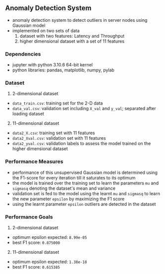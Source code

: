 ## Anomaly Detection System
- anomaly detection system to detect outliers in server nodes using Gaussian model
- implemented on two sets of data
  1. dataset with two features: Latency and Throughput
  2. higher dimensional dataset with a set of 11 features
  
### Dependencies
- jupyter with python 3.10.6 64-bit kernel
- python libraries: pandas, matplotlib, numpy, pylab

### Dataset
1. 2-dimensional dataset
  - `data_train.csv`: training set for the 2-D data
  - `data_val.csv`: validation set including `X_val` and `y_val`; separated after loading dataset
2. 11-dimensional dataset
  - `data2_X.csv`: training set with 11 features
  - `data2_Xval.csv`: validation set with 11 features
  - `data2_yval.csv`: validation labels to assess the model trained on the higher dimensional dataset

### Performance Measures
- performance of this unsupervised Gaussian model is determined using the F1-score for every iteration till it saturates to its optimum
- the model is trained over the training set to learn the parameters `mu` and `sigmasq` denoting the dataset's mean and variance
- validation set is fed to the model using the learnt `mu` and `sigmasq` to learn the new parameter `epsilon` by maximizing the F1 score
- using the learnt parameter `epsilon` outliers are detected in the dataset
  
### Performance Goals
1. 2-dimensional dataset
  - optimum epsilon expected: `8.99e-05`
  - best F1 score: `0.875000`
2. 11-dimensional dataset
  - optimum epsilon expected: `1.38e-18`
  - best F1 score: `0.615385`
